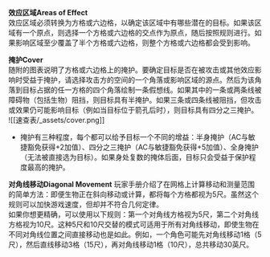 
**效应区域Areas of Effect**  
效应区域必须转换为方格或六边格，以确定该区域中有哪些潜在的目标。如果该区域有一个原点，则选择一个方格或六边格的交点作为原点，随后按照规则进行。如果影响区域至少覆盖了半个方格或六边格，则整个方格或六边格都会受到影响。

**掩护Cover**  
随附的图表说明了方格或六边格上的掩护。要确定目标是否在被攻击或其他效应影响时受益于掩护，请选择攻击方的空间的一个角落或影响区域的源点。然后为该角落到目标占据的任一方格的四个角落绘制一条假想线。如果其中的一条或两条线被障碍物（包括生物）阻挡，则目标具有半掩护。如果三条或四条线被阻挡，但攻击或效果仍可能影响目标（例如当目标位于箭孔后时），则目标具有四分之三掩护。  
![[速查表/_assets/cover.png]]
- 掩护有三种程度，每个都可以给予目标一个不同的增益：半身掩护（AC与敏捷豁免获得+2加值）、四分之三掩护（AC与敏捷豁免获得+5加值）、全身掩护（无法被直接选为目标）。如果身处复数的掩体后面，目标只会受益于保护程度最高的掩护。

**对角线移动Diagonal Movement**
玩家手册介绍了在网格上计算移动和测量范围的简单方法：即便生物正在斜向移动或计算，都将每个方格都视为5尺。虽然这个规则可以加快游戏速度，但却并不符合几何定律。  
如果你想更精确，可以使用以下规则：第一个对角线方格视为5尺，第二个对角线方格视为10尺。这种5尺和10尺交替的模式可适用于所有对角线移动，即使生物在不同对角线位置之间直接移动也是如此。例如，一个角色可能先对角线移动1格（5尺），然后直线移动3格（15尺），再对角线移动1格（10尺），总共移动30英尺。